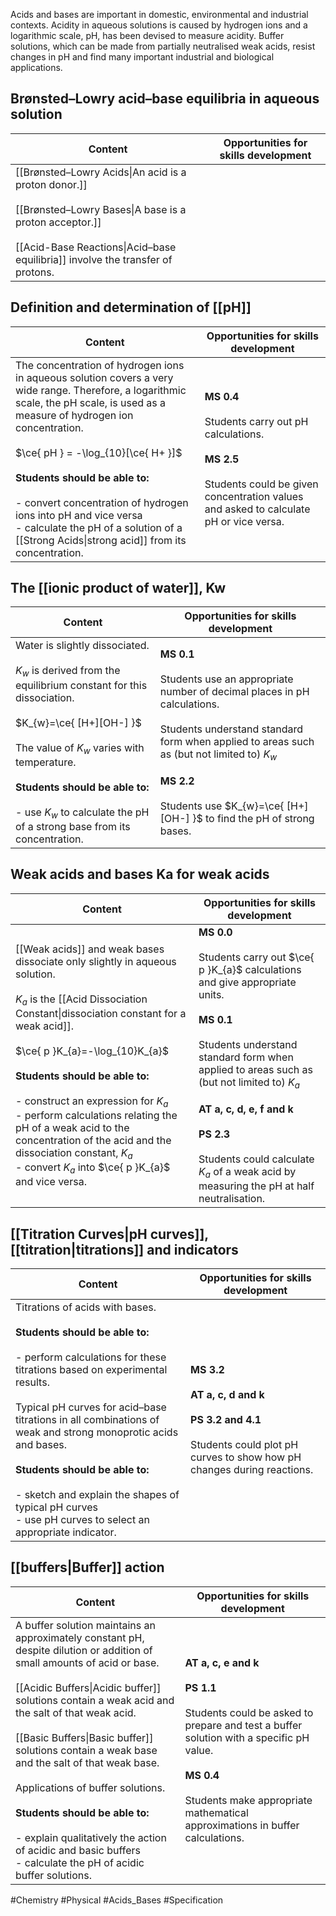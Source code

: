 Acids and bases are important in domestic, environmental and industrial contexts. Acidity in aqueous solutions is caused by hydrogen ions and a logarithmic scale, pH, has been devised to measure acidity. Buffer solutions, which can be made from partially neutralised weak acids, resist changes in pH and find many important industrial and biological applications.

## Brønsted–Lowry acid–base equilibria in aqueous solution

| Content                                                                                                                                                                                                  | Opportunities for skills development |
| -------------------------------------------------------------------------------------------------------------------------------------------------------------------------------------------------------- | ------------------------------------ |
| [[Brønsted–Lowry Acids\|An acid is a proton donor.]]<br><br>[[Brønsted–Lowry Bases\|A base is a proton acceptor.]]<br><br>[[Acid-Base Reactions\|Acid–base equilibria]] involve the transfer of protons. |                                      |
## Definition and determination of [[pH]]

| Content                                                                                                                                                                                                                                                                                                                                                                                                                                    | Opportunities for skills development                                                                                                                                 |
| ------------------------------------------------------------------------------------------------------------------------------------------------------------------------------------------------------------------------------------------------------------------------------------------------------------------------------------------------------------------------------------------------------------------------------------------ | -------------------------------------------------------------------------------------------------------------------------------------------------------------------- |
| The concentration of hydrogen ions in aqueous solution covers a very wide range. Therefore, a logarithmic scale, the pH scale, is used as a measure of hydrogen ion concentration.<br><br>$\ce{ pH } = -\log_{10}[\ce{ H+ }]$<br><br>**Students should be able to:**<br><br>- convert concentration of hydrogen ions into pH and vice versa<br>- calculate the pH of a solution of a [[Strong Acids\|strong acid]] from its concentration. | **MS 0.4**<br><br>Students carry out pH calculations.<br><br>**MS 2.5**<br><br>Students could be given concentration values and asked to calculate pH or vice versa. |

## The [[ionic product of water]], Kw

| Content                                                                                                                                                                                                                                                                                                                     | Opportunities for skills development                                                                                                                                                                                                                                                          |
| --------------------------------------------------------------------------------------------------------------------------------------------------------------------------------------------------------------------------------------------------------------------------------------------------------------------------- | --------------------------------------------------------------------------------------------------------------------------------------------------------------------------------------------------------------------------------------------------------------------------------------------- |
| Water is slightly dissociated.<br><br>$K_{w}$ is derived from the equilibrium constant for this dissociation.<br><br>$K_{w}=\ce{ [H+][OH-] }$<br><br>The value of $K_{w}$ varies with temperature.<br><br>**Students should be able to:**<br><br>- use $K_{w}$ to calculate the pH of a strong base from its concentration. | **MS 0.1**<br><br>Students use an appropriate number of decimal places in pH calculations.<br><br>Students understand standard form when applied to areas such as (but not limited to) $K_{w}$<br><br>**MS 2.2**<br><br>Students use $K_{w}=\ce{ [H+][OH-] }$ to find the pH of strong bases. |

## Weak acids and bases Ka for weak acids

| Content                                                                                                                                                                                                                                                                                                                                                                                                                                                                                        | Opportunities for skills development                                                                                                                                                                                                                                                                                                                                       |
| ---------------------------------------------------------------------------------------------------------------------------------------------------------------------------------------------------------------------------------------------------------------------------------------------------------------------------------------------------------------------------------------------------------------------------------------------------------------------------------------------- | -------------------------------------------------------------------------------------------------------------------------------------------------------------------------------------------------------------------------------------------------------------------------------------------------------------------------------------------------------------------------- |
| [[Weak acids]] and weak bases dissociate only slightly in aqueous solution.<br><br>$K_{a}$ is the [[Acid Dissociation Constant\|dissociation constant for a weak acid]].<br><br>$\ce{ p }K_{a}=-\log_{10}K_{a}$<br><br>**Students should be able to:**<br><br>- construct an expression for $K_{a}$<br>- perform calculations relating the pH of a weak acid to the concentration of the acid and the dissociation constant, $K_{a}$<br>- convert $K_{a}$ into $\ce{ p }K_{a}$ and vice versa. | **MS 0.0**<br><br>Students carry out $\ce{ p }K_{a}$ calculations and give appropriate units.<br><br>**MS 0.1**<br><br>Students understand standard form when applied to areas such as (but not limited to) $K_{a}$<br><br>**AT a, c, d, e, f and k**<br><br>**PS 2.3**<br><br>Students could calculate $K_{a}$ of a weak acid by measuring the pH at half neutralisation. |

## [[Titration Curves|pH curves]], [[titration|titrations]] and indicators

| Content                                                                                                                                                                                                                                                                                                                                                                                                                                 | Opportunities for skills development                                                                                                           |
| --------------------------------------------------------------------------------------------------------------------------------------------------------------------------------------------------------------------------------------------------------------------------------------------------------------------------------------------------------------------------------------------------------------------------------------- | ---------------------------------------------------------------------------------------------------------------------------------------------- |
| Titrations of acids with bases.<br><br>**Students should be able to:**<br><br>- perform calculations for these titrations based on experimental results.<br><br>Typical pH curves for acid–base titrations in all combinations of weak and strong monoprotic acids and bases.<br><br>**Students should be able to:**<br><br>- sketch and explain the shapes of typical pH curves<br>- use pH curves to select an appropriate indicator. | **MS 3.2**<br><br>**AT a, c, d and k**<br><br>**PS 3.2 and 4.1**<br><br>Students could plot pH curves to show how pH changes during reactions. |

## [[buffers|Buffer]] action

| Content                                                                                                                                                                                                                                                                                                                                                                                                                                                                                                                                      | Opportunities for skills development                                                                                                                                                                                                         |
| -------------------------------------------------------------------------------------------------------------------------------------------------------------------------------------------------------------------------------------------------------------------------------------------------------------------------------------------------------------------------------------------------------------------------------------------------------------------------------------------------------------------------------------------- | -------------------------------------------------------------------------------------------------------------------------------------------------------------------------------------------------------------------------------------------- |
| A buffer solution maintains an approximately constant pH, despite dilution or addition of small amounts of acid or base.<br><br>[[Acidic Buffers\|Acidic buffer]] solutions contain a weak acid and the salt of that weak acid.<br><br>[[Basic Buffers\|Basic buffer]] solutions contain a weak base and the salt of that weak base.<br><br>Applications of buffer solutions.<br><br>**Students should be able to:**<br><br>- explain qualitatively the action of acidic and basic buffers<br>- calculate the pH of acidic buffer solutions. | **AT a, c, e and k**<br><br>**PS 1.1**<br><br>Students could be asked to prepare and test a buffer solution with a specific pH value.<br><br>**MS 0.4**<br><br>Students make appropriate mathematical approximations in buffer calculations. |

#Chemistry #Physical #Acids_Bases #Specification 